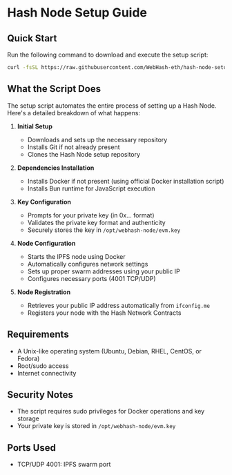 # Hash Node Setup Guide

## Quick Start

Run the following command to download and execute the setup script:

```bash
curl -fsSL https://raw.githubusercontent.com/WebHash-eth/hash-node-setup/refs/heads/main/scripts/setup.sh > setup.sh && chmod +x setup.sh && ./setup.sh
```

## What the Script Does

The setup script automates the entire process of setting up a Hash Node. Here's a detailed breakdown of what happens:

1. **Initial Setup**

   - Downloads and sets up the necessary repository
   - Installs Git if not already present
   - Clones the Hash Node setup repository

2. **Dependencies Installation**

   - Installs Docker if not present (using official Docker installation script)
   - Installs Bun runtime for JavaScript execution

3. **Key Configuration**

   - Prompts for your private key (in 0x... format)
   - Validates the private key format and authenticity
   - Securely stores the key in `/opt/webhash-node/evm.key`

4. **Node Configuration**

   - Starts the IPFS node using Docker
   - Automatically configures network settings
   - Sets up proper swarm addresses using your public IP
   - Configures necessary ports (4001 TCP/UDP)

5. **Node Registration**
   - Retrieves your public IP address automatically from `ifconfig.me`
   - Registers your node with the Hash Network Contracts

## Requirements

- A Unix-like operating system (Ubuntu, Debian, RHEL, CentOS, or Fedora)
- Root/sudo access
- Internet connectivity

## Security Notes

- The script requires sudo privileges for Docker operations and key storage
- Your private key is stored in `/opt/webhash-node/evm.key`

## Ports Used

- TCP/UDP 4001: IPFS swarm port
